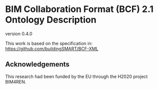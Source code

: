 # BIM Collaboration Format (BCF) 2.1  Ontology Description

version 0.4.0



This work is based on the specification in: https://github.com/buildingSMART/BCF-XML


## Acknowledgements
This research had been funded by the EU through the H2020 project BIM4REN.
